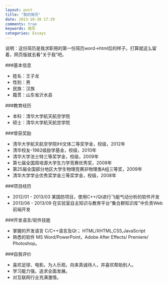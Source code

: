 ```yaml
---
layout: post
title: "我的简历"
date: 2013-10-30 17:29
comments: true
keywords: 简历
categories: Essays
---
```

说明：这份简历是我求职用的第一份简历word->html后的样子。打算就这么留着，网页版就去看“关于我”吧。

###基本信息
+ 姓名：王子龙
+ 性别：男
+ 民族：汉族
+ 籍贯：山东省沂水县

###教育经历
+ 本科：清华大学航天航空学院
+ 硕士：清华大学航天航空学院
<!-- more --> 
###曾获奖励
+ 清华大学航天航空学院IHI文体二等奖学金，校级，2012年
+ 清华校友-1982级励学基金，校级，2010年
+ 清华大学法士特三等奖学金，校级，2009年
+ 第七届全国周培源大学生力学竞赛优秀奖，2009年
+ 第25届全国部分地区大学生物理竞赛非物理类A组三等奖，2009年
+ 清华大学学业优秀奖学金三等奖学金，校级，2008年

###项目经历
+ 2012/01 - 2013/03	某国防项目，使用C++/Qt进行飞艇气动分析的软件开发
+ 2013/06 - 2013/09	在实验室自主知识与教育平台“集合群知识库”中负责Web前端开发

###开发语言/软件技能
+ 掌握的开发语言	C/C++语言及Qt；   HTML/XHTML,CSS,JavaScript
+ 熟悉的软件	MS Word/PowerPoint，Adobe After Effects/ Premiere/ Photoshop。

###自我评价
+ 喜欢足球、电影。为人乐观，向来真诚待人，并喜欢帮助别人。
+ 学习能力强，追求全面发展。
+ 对互联网行业充满激情。


